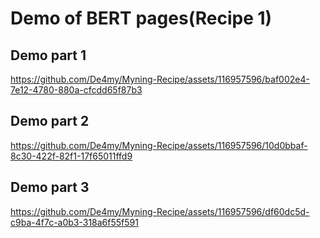 # Demo of BERT pages(Recipe 1)

## Demo part 1


https://github.com/De4my/Myning-Recipe/assets/116957596/baf002e4-7e12-4780-880a-cfcdd65f87b3

## Demo part 2

https://github.com/De4my/Myning-Recipe/assets/116957596/10d0bbaf-8c30-422f-82f1-17f65011ffd9

## Demo part 3

https://github.com/De4my/Myning-Recipe/assets/116957596/df60dc5d-c9ba-4f7c-a0b3-318a6f55f591


